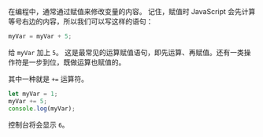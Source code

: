 在编程中，通常通过赋值来修改变量的内容。 记住，赋值时 JavaScript 会先计算等号右边的内容，所以我们可以写这样的语句：

```js
myVar = myVar + 5;
```

给 `myVar` 加上 `5`。 这是最常见的运算赋值语句，即先运算、再赋值。还有一类操作符是一步到位，既做运算也赋值的。

其中一种就是 `+=` 运算符。

```js
let myVar = 1;
myVar += 5;
console.log(myVar);
```

控制台将会显示 `6`。
